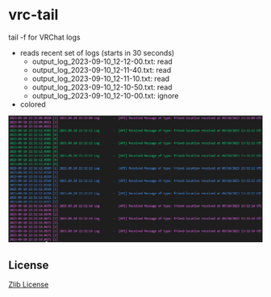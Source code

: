 # vrc-tail

tail -f for VRChat logs

- reads recent set of logs (starts in 30 seconds)
  - output_log_2023-09-10_12-12-00.txt: read
  - output_log_2023-09-10_12-11-40.txt: read
  - output_log_2023-09-10_12-11-10.txt: read
  - output_log_2023-09-10_12-10-50.txt: read
  - output_log_2023-09-10_12-10-00.txt: ignore
- colored

![console](console.png)

## License

[Zlib License](LICENSE)
